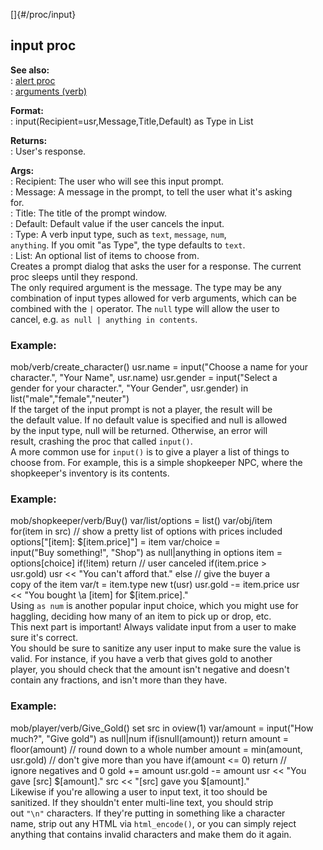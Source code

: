 []{#/proc/input}    
## input proc    
**See also:**    
:   [alert proc](/ref/proc/alert.md)    
:   [arguments (verb)](/ref/verb/arguments.md)    
<!-- -->    
**Format:**    
:   input(Recipient=usr,Message,Title,Default) as Type in List    
<!-- -->    
**Returns:**    
:   User\'s response.    
<!-- -->    
**Args:**    
:   Recipient: The user who will see this input prompt.    
:   Message: A message in the prompt, to tell the user what it\'s asking    
    for.    
:   Title: The title of the prompt window.    
:   Default: Default value if the user cancels the input.    
:   Type: A verb input type, such as `text`, `message`, `num`,    
    `anything`. If you omit \"as Type\", the type defaults to `text`.    
:   List: An optional list of items to choose from.    
Creates a prompt dialog that asks the user for a response. The current    
proc sleeps until they respond.    
The only required argument is the message. The type may be any    
combination of input types allowed for verb arguments, which can be    
combined with the `|` operator. The `null` type will allow the user to    
cancel, e.g. `as null | anything in contents`.    
### Example:    
mob/verb/create_character() usr.name = input(\"Choose a name for your    
character.\", \"Your Name\", usr.name) usr.gender = input(\"Select a    
gender for your character.\", \"Your Gender\", usr.gender) in    
list(\"male\",\"female\",\"neuter\")    
If the target of the input prompt is not a player, the result will be    
the default value. If no default value is specified and null is allowed    
by the input type, null will be returned. Otherwise, an error will    
result, crashing the proc that called `input()`.    
A more common use for `input()` is to give a player a list of things to    
choose from. For example, this is a simple shopkeeper NPC, where the    
shopkeeper\'s inventory is its contents.    
### Example:    
mob/shopkeeper/verb/Buy() var/list/options = list() var/obj/item    
for(item in src) // show a pretty list of options with prices included    
options\[\"\[item\]: \$\[item.price\]\"\] = item var/choice =    
input(\"Buy something!\", \"Shop\") as null\|anything in options item =    
options\[choice\] if(!item) return // user canceled if(item.price \>    
usr.gold) usr \<\< \"You can\'t afford that.\" else // give the buyer a    
copy of the item var/t = item.type new t(usr) usr.gold -= item.price usr    
\<\< \"You bought \\a \[item\] for \$\[item.price\].\"    
Using `as num` is another popular input choice, which you might use for    
haggling, deciding how many of an item to pick up or drop, etc.    
This next part is important! Always validate input from a user to make    
sure it\'s correct.    
You should be sure to sanitize any user input to make sure the value is    
valid. For instance, if you have a verb that gives gold to another    
player, you should check that the amount isn\'t negative and doesn\'t    
contain any fractions, and isn\'t more than they have.    
### Example:    
mob/player/verb/Give_Gold() set src in oview(1) var/amount = input(\"How    
much?\", \"Give gold\") as null\|num if(isnull(amount)) return amount =    
floor(amount) // round down to a whole number amount = min(amount,    
usr.gold) // don\'t give more than you have if(amount \<= 0) return //    
ignore negatives and 0 gold += amount usr.gold -= amount usr \<\< \"You    
gave \[src\] \$\[amount\].\" src \<\< \"\[src\] gave you \$\[amount\].\"    
Likewise if you\'re allowing a user to input text, it too should be    
sanitized. If they shouldn\'t enter multi-line text, you should strip    
out `"\n"` characters. If they\'re putting in something like a character    
name, strip out any HTML via `html_encode()`, or you can simply reject    
anything that contains invalid characters and make them do it again.  